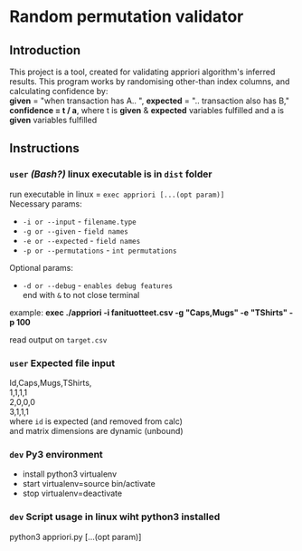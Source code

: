 # Random permutation validator  

## Introduction  
This project is a tool, created for validating appriori algorithm's inferred results. This program works by
randomising other-than index columns, and calculating confidence by:  
**given** = "when transaction has A.. ", **expected** = ".. transaction also has B,"  
**confidence = t / a**, where t is **given** & **expected** variables fulfilled and a is **given** variables fulfilled  
  
## Instructions 
  
###  `user` _(Bash?)_ linux executable is in `dist` folder  
run executable in linux = `exec appriori [...(opt param)]`  
Necessary params:  
- `-i or --input` - `filename.type`  
- `-g or --given` - `field names`  
- `-e or --expected` - `field names`  
- `-p or --permutations` - `int permutations`  
  
Optional params:  
- `-d or --debug` - `enables debug features`  
end with `&` to not close terminal
  
example: **exec ./appriori -i fanituotteet.csv -g "Caps,Mugs" -e "TShirts" -p 100** 
  
read output on `target.csv`    
  
### `user` Expected file input  
Id,Caps,Mugs,TShirts,  
1,1,1,1  
2,0,0,0  
3,1,1,1  
where `id` is expected (and removed from calc)  
and matrix dimensions are dynamic (unbound) 

### `dev` Py3 environment  
- install python3 virtualenv  
- start virtualenv=source bin/activate  
- stop virtualenv=deactivate  

### `dev` Script usage in linux wiht python3 installed  
python3 appriori.py [...(opt param)]    

